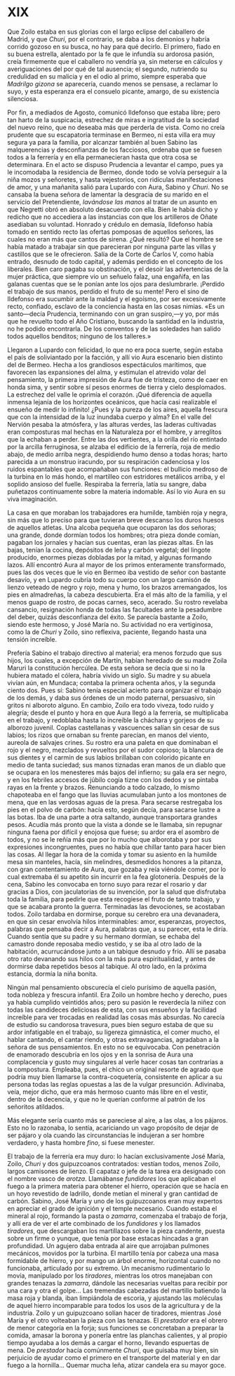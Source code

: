 # XIX

Que Zoilo estaba en sus glorias con el largo eclipse del caballero de Madrid,
y que *Churi*, por el contrario, se daba a los demonios y habría corrido gozoso
en su busca, no hay para qué decirlo. El primero, fiado en su buena estrella,
alentado por la fe que le infundía su ardorosa pasión, creía firmemente que el
caballero no vendría ya, sin meterse en cálculos y averiguaciones del por qué
de tal ausencia; el segundo, nutriendo su credulidad en su malicia y en el odio
al primo, siempre esperaba que *Madrilgo gizona* se aparecería, cuando menos se
pensase, a reclamar lo suyo, y esta esperanza era el consuelo picante, amargo,
de su existencia silenciosa.

Por fin, a mediados de Agosto, comunicó Ildefonso que estaba libre; pero tan
harto de la suspicacia, estrechez de miras e ingratitud de la sociedad del
nuevo reino, que no deseaba más que perderla de vista. Como no creía prudente
que su escapatoria terminase en Bermeo, ni esta villa era muy segura ya para la
familia, por alcanzar también al buen Sabino las malquerencias y desconfianzas
de los facciosos, ordenaba que se fuesen todos a la ferrería y en ella
permanecieran hasta que otra cosa se determinara. En el acto se dispuso
Prudencia a levantar el campo, pues ya le incomodaba la residencia de Bermeo,
donde todo se volvía perseguir a la niña mozos y señoretes, y hasta
vejestorios, con ridículas manifestaciones de amor, y una mañanita salió para
Lupardo con Aura, Sabino y *Churi*. No se cansaba la buena señora de lamentar
la desgracia de su marido en el servicio del Pretendiente, *lavándose las
manos* al tratar de un asunto en que Negretti obró en absoluto desacuerdo con
ella. Bien le había dicho y redicho que no accediera a las instancias con que
los artilleros de Oñate asediaban su voluntad. Honrado y crédulo en demasía,
Ildefonso había tomado en sentido recto las ofertas pomposas de aquellos
señores, las cuales no eran más que cantos de sirena. ¿Qué resultó? Que el
hombre se había matado a trabajar sin que parecieran por ninguna parte las
villas y castillos que se le ofrecieron. Salía de la Corte de Carlos V, como
había entrado, desnudo de todo capital, y además perdido en el concepto de los
liberales. Bien caro pagaba su obstinación, y el desoír las advertencias de la
mujer práctica, que siempre vio un señuelo falaz, una engañifa, en las galanas
cuentas que se le ponían ante los ojos para deslumbrarle. ¡Perdido el trabajo
de sus manos, perdido el fruto de su mente! Pero el sino de Ildefonso era
sucumbir ante la maldad y el egoísmo, por ser excesivamente recto, confiado,
esclavo de la conciencia hasta en las cosas nimias. «Es un santo—decía
Prudencia, terminando con un gran suspiro,—y yo, por más que he revuelto todo
el Año Cristiano, buscando la santidad en la industria, no he podido
encontrarla. De los conventos y de las soledades han salido todos aquellos
benditos; ninguno de los talleres.»

Llegaron a Lupardo con felicidad, lo que no era poca suerte, según estaba el
país de soliviantado por la facción, y allí vio Aura escenario bien distinto
del de Bermeo. Hecha a los grandiosos espectáculos marítimos, que favorecen las
expansiones del alma, y estimulan el atrevido volar del pensamiento, la primera
impresión de Aura fue de tristeza, como de caer en honda sima, y sentir sobre
sí pesos enormes de tierra y cielo desplomados. La estrechez del valle le
oprimía el corazón. ¡Qué diferencia de aquella inmensa lejanía de los
horizontes oceánicos, que hacía casi realizable el ensueño de medir lo
infinito! ¿Pues y la pureza de los aires, aquella frescura que con la
intensidad de la luz inundaba cuerpo y alma? En el valle del Nervión pesaba la
atmósfera, y las alturas verdes, las laderas cultivadas eran composturas mal
hechas en la Naturaleza por el hombre, y arreglitos que la echaban a perder.
Entre las dos vertientes, a la orilla del río entintado por la arcilla
ferruginosa, se alzaba el edificio de la ferrería, roja de medio abajo, de
medio arriba negra, despidiendo humo denso a todas horas; harto parecida a un
monstruo iracundo, por su respiración cadenciosa y los ruidos espantables que
acompañaban sus funciones: el bullicio medroso de la turbina en lo más hondo,
el martilleo con estridores metálicos arriba, y el soplido ansioso del fuelle.
Respiraba la ferrería, latía su sangre, daba puñetazos continuamente sobre la
materia indomable. Así lo vio Aura en su viva imaginación.

La casa en que moraban los trabajadores era humilde, también roja y negra, sin
más que lo preciso para que tuvieran breve descanso los duros huesos de
aquellos atletas. Una alcoba pequeña que ocuparon las dos señoras; una grande,
donde dormían todos los hombres; otra pieza donde comían, pagaban los jornales
y hacían sus cuentas, eran las piezas altas. En las bajas, tenían la cocina,
depósitos de leña y carbón vegetal; del lingote producido, enormes piezas
dobladas por la mitad, y algunas formando lazos. Allí encontró Aura al mayor de
los primos enteramente transformado, pues las dos veces que le vio en Bermeo
iba vestido de señor con bastante desavío, y en Lupardo cubría todo su cuerpo
con un largo camisón de lienzo veteado de negro y rojo, mena y humo, los brazos
arremangados, los pies en almadreñas, la cabeza descubierta. Era el más alto de
la familia, y el menos guapo de rostro, de pocas carnes, seco, acerado. Su
rostro revelaba cansancio, resignación honda de todas las facultades ante la
pesadumbre del deber, quizás desconfianza del éxito. Se parecía bastante
a Zoilo, siendo este hermoso, y José María no. Su actividad no era vertiginosa,
como la de *Churi* y Zoilo, sino reflexiva, paciente, llegando hasta una
tensión increíble.

Prefería Sabino el trabajo directivo al material; era menos forzudo que sus
hijos, los cuales, a excepción de Martín, habían heredado de su madre Zoila
Maruri la constitución hercúlea. De esta señora se decía que si no la hubiera
matado el cólera, habría vivido un siglo. Su madre y su abuela vivían aún, en
Mundaca; contaba la primera ochenta años, y la segunda ciento dos. Pues sí:
Sabino tenía especial acierto para organizar el trabajo de los demás, y daba
sus órdenes de un modo paternal, persuasivo, sin gritos ni alboroto alguno. En
cambio, Zoilo era todo viveza, todo ruido y alegría; desde el punto y hora en
que Aura llegó a la ferrería, se multiplicaba en el trabajo, y redoblaba hasta
lo increíble la cháchara y gorjeos de su alborozo juvenil. Coplas castellanas
y vascuences salían sin cesar de sus labios; los rizos que ornaban su frente
parecían, en manos del viento, aureola de salvajes crines. Su rostro era una
paleta en que dominaban el rojo y el negro, mezclados y revueltos por el sudor
copioso; la blancura de sus dientes y el carmín de sus labios brillaban con
colorido picante en medio de tanta suciedad; sus manos tiznadas eran manos de
un diablo que se ocupara en los menesteres más bajos del infierno; su gala era
ser negro, y en los febriles accesos de júbilo cogía tizne con los dedos y se
pintaba rayas en la frente y brazos. Renunciando a todo calzado, lo mismo
chapoteaba en el fango que las lluvias acumulaban junto a los montones de mena,
que en las verdosas aguas de la presa. Para secarse restregaba los pies en el
polvo de carbón: hacía esto, según decía, para sacarse lustre a las botas. Iba
de una parte a otra saltando, aunque transportara grandes pesos. Acudía más
pronto que la vista a donde se le llamaba, sin repugnar ninguna faena por
difícil y enojosa que fuese; su ardor era el asombro de todos, y no se le reñía
más que por lo mucho que alborotaba y por sus expresiones incongruentes, pues
no había que chillar tanto para hacer bien las cosas. Al llegar la hora de la
comida y tomar su asiento en la humilde mesa sin manteles, hacía, sin
melindres, desmedidos honores a la pitanza, con gran contentamiento de Aura,
que gozaba y reía viéndole comer, por lo cual extremaba él su apetito sin
incurrir en la fea glotonería. Después de la cena, Sabino les convocaba en
torno suyo para rezar el rosario y dar gracias a Dios, con jaculatorias de su
invención, por la salud que disfrutaba toda la familia, para pedirle que esta
recogiese el fruto de tanto trabajo, y que se acabara pronto la guerra.
Terminadas las devociones, se acostaban todos. Zoilo tardaba en dormirse,
porque su cerebro era una devanadera, en que sin cesar envolvía hilos
interminables: amor, esperanzas, proyectos, palabras que pensaba decir a Aura,
palabras que, a su parecer, esta le diría. Cuando sentía que su padre y su
hermano dormían, se echaba del camastro donde reposaba medio vestido, y se iba
al otro lado de la habitación, acurrucándose junto a un tabique desnudo y frío.
Allí se pasaba otro rato devanando sus hilos con la más pura espiritualidad,
y antes de dormirse daba repetidos besos al tabique. Al otro lado, en la
próxima estancia, dormía la niña bonita.

Ningún mal pensamiento obscurecía el cielo purísimo de aquella pasión, toda
nobleza y frescura infantil. Era Zoilo un hombre hecho y derecho, pues ya había
cumplido veintidós años; pero su pasión le reverdecía la niñez con todas las
candideces deliciosas de esta, con sus ensueños y la facilidad increíble para
ver trocadas en realidad las cosas más absurdas. No carecía de estudio su
candorosa travesura, pues bien seguro estaba de que su ardor infatigable en el
trabajo, su ligereza gimnástica, el comer mucho, el hablar cantando, el cantar
riendo, y otras extravagancias, agradaban a la señora de sus pensamientos. En
esto no se equivocaba. Con penetración de enamorado descubría en los ojos y en
la sonrisa de Aura una complacencia y gusto muy singulares al verle hacer cosas
tan contrarias a la compostura. Empleaba, pues, el chico un original resorte de
agrado que podría muy bien llamarse la contra-coquetería, consistente en
aplicar a su persona todas las reglas opuestas a las de la vulgar presunción.
Adivinaba, veía, mejor dicho, que era más hermoso cuanto más libre en el
vestir, dentro de la decencia, y que no le querían conforme al patrón de los
señoritos atildados.

Más elegante sería cuanto más se pareciese al aire, a las olas, a los pájaros.
Esto no lo razonaba, lo sentía, acariciando un vago propósito de dejar de ser
pájaro y ola cuando las circunstancias le indujeran a ser hombre verdadero,
y hasta hombre *fino*, si fuese menester.

El trabajo de la ferrería era muy duro: lo hacían exclusivamente José María,
Zoilo, *Churi* y dos guipuzcoanos contratados: vestían todos, menos Zoilo,
largos camisones de lienzo. El capataz o jefe de la tarea era designado con el
nombre vasco de *arotza*. Llamábanse *fundidores* los que aplicaban el fuego
a la primera materia para obtener el hierro, operación que se hacía en un hoyo
revestido de ladrillo, donde metían el mineral y gran cantidad de carbón.
Sabino, José María y uno de los guipuzcoanos eran muy expertos en apreciar el
grado de ignición y el temple necesario. Cuando estaba el mineral al rojo,
formando la pasta o *zamarra*, comenzaba el trabajo de forja, y allí era de ver
el arte combinado de los *fundidores* y los llamados *tiradores*, que
descargaban los martillazos sobre la pieza candente, puesta sobre un firme
o yunque, que tenía por base estacas hincadas a gran profundidad. Un agujero
daba entrada al aire que arrojaban pulmones mecánicos, movidos por la turbina.
El martillo tenía por cabeza una masa formidable de hierro, y por mango un
árbol enorme, horizontal cuando no funcionaba, articulado por su extremo. Un
mecanismo rudimentario lo movía, manipulado por los *tiradores*, mientras los
otros manejaban con grandes tenazas la *zamarra*, dándole las necesarias
vueltas para recibir por una cara y otra el golpe... Las tremendas cabezadas
del martillo batiendo la masa roja y blanda, iban limpiándola de escoria,
y ajustando las moléculas de aquel hierro incomparable para todos los usos de
la agricultura y de la industria. Zoilo y un guipuzcoano solían hacer de
tiradores, mientras José María y el otro volteaban la pieza con las tenazas. El
*prestador* era el obrero de menor categoría en la forja; sus funciones se
concretaban a preparar la comida, amasar la borona y ponerla entre las planchas
calientes, y al propio tiempo ayudaba a los demás a cargar el horno, llevando
espuertas de mena. De *prestador* hacía comúnmente *Churi*, que guisaba muy
bien, sin perjuicio de ayudar como el primero en el transporte del material
y en dar fuego a la hornilla... Quemar mucha leña, atizar candela era su mayor
goce.
